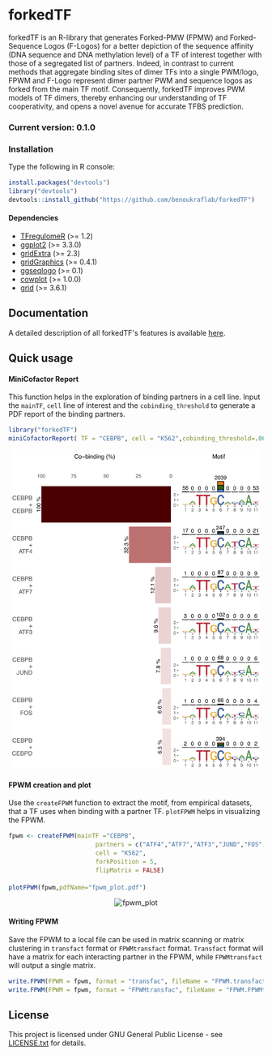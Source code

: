 # forkedTF
forkedTF is an R-library that generates Forked-PMW (FPMW) and Forked-Sequence Logos (F-Logos) for a better depiction of the sequence affinity (DNA sequence and DNA methylation level) of a TF of interest together with those of a segregated list of partners. Indeed, in contrast to current methods that aggregate binding sites of dimer TFs into a single PWM/logo, FPWM and F-Logo represent dimer partner PWM and sequence logos as forked from the main TF motif. Consequently, forkedTF improves PWM models of TF dimers, thereby enhancing our understanding of TF cooperativity, and opens a novel avenue for accurate TFBS prediction.
 
### Current version: 0.1.0
### Installation
Type the following in R console:
```r
install.packages("devtools")
library("devtools")
devtools::install_github("https://github.com/benoukraflab/forkedTF")
```
#### Dependencies
   - [TFregulomeR](https://github.com/benoukraflab/TFregulomeR) (>= 1.2)
   - [ggplot2](https://cran.r-project.org/web/packages/ggplot2/index.html) (>= 3.3.0)
   - [gridExtra](https://cran.r-project.org/web/packages/gridExtra/index.html) (>= 2.3)
   - [gridGraphics](https://cran.r-project.org/web/packages/gridGraphics/index.html) (>= 0.4.1)
   - [ggseqlogo](https://cran.r-project.org/web/packages/ggseqlogo/index.html) (>= 0.1)
   - [cowplot](https://cran.r-project.org/web/packages/cowplot/index.html) (>= 1.0.0)
   - [grid](https://www.rdocumentation.org/packages/grid/versions/3.6.1) (>= 3.6.1)

## Documentation
A detailed description of all forkedTF's features is available [here](http://benoukraf-lab.com/vignettes/vignette-FPWM.html).

## Quick usage
#### MiniCofactor Report
This function helps in the exploration of binding partners in a cell line. Input the `mainTF`, `cell` line of interest and the `cobinding_threshold` to generate a PDF report of the binding partners.

```r
library("forkedTF")
miniCofactorReport( TF = "CEBPB", cell = "K562",cobinding_threshold=.06)
```
<div align="center">
<a name="miniCofactorReport"/>
<img src="./inst/MM1_HSA_K562_CEBPB_cofactor_minireport.png" alt="miniCofactorReport" width="490" height="630" ></img>
</a>
</div>

#### FPWM creation and plot
Use the `createFPWM` function to extract the motif, from empirical datasets, that a TF uses when binding with a partner TF. `plotFPWM` helps in visualizing the FPWM.
```r
fpwm <- createFPWM(mainTF ="CEBPB",
                        partners = c("ATF4","ATF7","ATF3","JUND","FOS","CEBPD"),
                        cell = "K562", 
                        forkPosition = 5,
                        flipMatrix = FALSE)

plotFPWM(fpwm,pdfName="fpwm_plot.pdf")
```
<div align="center">
<a name="fpwm_plot"/>
<img src="./inst/fpwm_plot.png" alt="fpwm_plot" width="340" height="630" ></img>
</a>
</div>

#### Writing FPWM
Save the FPWM to a local file can be used in matrix scanning or matrix clustering in `transfact` format or `FPWMtransfact` format. `Transfact` format will have a matrix for each interacting partner in the FPWM, while `FPWMtransfact` will output a single matrix.
```r
write.FPWM(FPWM = fpwm, format = "transfac", fileName = "FPWM.transfact" )
write.FPWM(FPWM = fpwm, format = "FPWMtransfac", fileName = "FPWM.FPWMtransfac" )
```
## License

This project is licensed under GNU General Public License - see [LICENSE.txt](./LICENSE.txt) for details.
